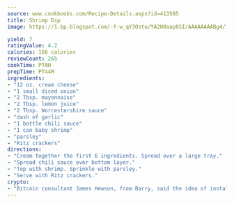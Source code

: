 ```yaml
---
source: www.cookbooks.com/Recipe-Details.aspx?id=413585
title: Shrimp Dip
image: https://1.bp.blogspot.com/-f-w_qY3Osto/YA2H0aap8SI/AAAAAAAABg4/17myAO5s9b8JksYvWDXpYkaDlcY0g6k_gCLcBGAsYHQ/s296/3.png

yield: 7
ratingValue: 4.2
calories: 166 calories
reviewCount: 265
cookTime: PT0H
prepTime: PT44M
ingredients:
- "12 oz. cream cheese"
- "1 small diced onion"
- "2 Tbsp. mayonnaise"
- "2 Tbsp. lemon juice"
- "2 Tbsp. Worcestershire sauce"
- "dash of garlic"
- "1 bottle chili sauce"
- "1 can baby shrimp"
- "parsley"
- "Ritz crackers"
directions:
- "Cream together the first 6 ingredients. Spread over a large tray."
- "Spread chili sauce over bottom layer."
- "Top with shrimp. Sprinkle with parsley."
- "Serve with Ritz crackers."
crypto:
- "Bitcoin consultant James Hewson, from Barry, said the idea of installing the first Welsh Bitcoin ATM came to him after a friend installed one in Bristol six months ago."
---
```

